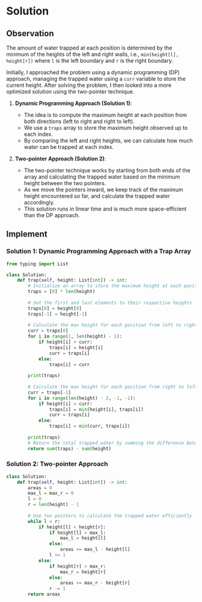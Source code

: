 # Solution

## Observation  
The amount of water trapped at each position is determined by the minimum of the heights of the left and right walls, i.e., `min(height[l], height[r])` where `l` is the left boundary and `r` is the right boundary.  

Initially, I approached the problem using a dynamic programming (DP) approach, managing the trapped water using a `curr` variable to store the current height. After solving the problem, I then looked into a more optimized solution using the two-pointer technique.

1. **Dynamic Programming Approach (Solution 1)**:
   - The idea is to compute the maximum height at each position from both directions (left to right and right to left).
   - We use a `traps` array to store the maximum height observed up to each index.
   - By comparing the left and right heights, we can calculate how much water can be trapped at each index.

2. **Two-pointer Approach (Solution 2)**:
   - The two-pointer technique works by starting from both ends of the array and calculating the trapped water based on the minimum height between the two pointers.
   - As we move the pointers inward, we keep track of the maximum height encountered so far, and calculate the trapped water accordingly.
   - This solution runs in linear time and is much more space-efficient than the DP approach.

## Implement

### **Solution 1: Dynamic Programming Approach with a Trap Array**

```python
from typing import List

class Solution:
    def trap(self, height: List[int]) -> int:
        # Initialize an array to store the maximum height at each position
        traps = [0] * len(height)
        
        # Set the first and last elements to their respective heights
        traps[0] = height[0]
        traps[-1] = height[-1]
        
        # Calculate the max height for each position from left to right
        curr = traps[0]
        for i in range(1, len(height) - 1):
            if height[i] > curr:
                traps[i] = height[i]
                curr = traps[i]
            else:
                traps[i] = curr
                
        print(traps)
        
        # Calculate the max height for each position from right to left
        curr = traps[-1]
        for i in range(len(height) - 2, -1, -1):
            if height[i] > curr:
                traps[i] = min(height[i], traps[i])
                curr = traps[i]
            else:
                traps[i] = min(curr, traps[i])
        
        print(traps)
        # Return the total trapped water by summing the difference between trapped water and heights
        return sum(traps) - sum(height)
```

### **Solution 2: Two-pointer Approach**

```python
class Solution:
    def trap(self, height: List[int]) -> int:
        areas = 0
        max_l = max_r = 0
        l = 0
        r = len(height) - 1
        
        # Use two pointers to calculate the trapped water efficiently
        while l < r:
            if height[l] < height[r]:
                if height[l] > max_l:
                    max_l = height[l]
                else:
                    areas += max_l - height[l]
                l += 1
            else:
                if height[r] > max_r:
                    max_r = height[r]
                else:
                    areas += max_r - height[r]
                r -= 1
        return areas
```